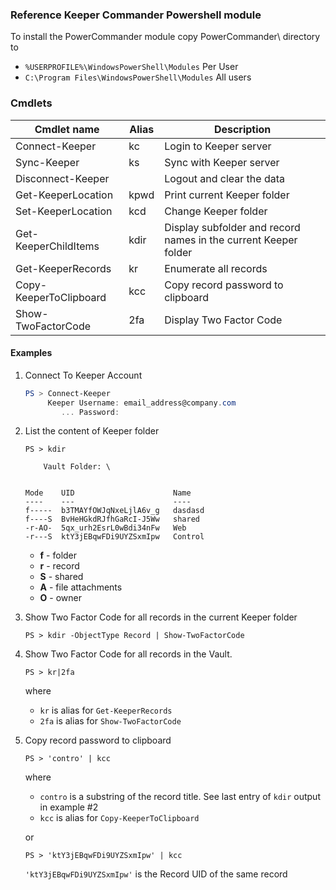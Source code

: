 ### Reference Keeper Commander Powershell module

To install the PowerCommander module copy PowerCommander\ directory to 
* `%USERPROFILE%\WindowsPowerShell\Modules` Per User
* `C:\Program Files\WindowsPowerShell\Modules` All users

### Cmdlets

| Cmdlet name             | Alias | Description
|-------------------------|-------|----------------------------
| Connect-Keeper          | kc    | Login to Keeper server
| Sync-Keeper             | ks    | Sync with Keeper server 
| Disconnect-Keeper       |       | Logout and clear the data
| Get-KeeperLocation      | kpwd  | Print current Keeper folder
| Set-KeeperLocation      | kcd   | Change Keeper folder
| Get-KeeperChildItems    | kdir  | Display subfolder and record names in the current Keeper folder
| Get-KeeperRecords       | kr    | Enumerate all records
| Copy-KeeperToClipboard  | kcc   | Copy record password to clipboard
| Show-TwoFactorCode      | 2fa   | Display Two Factor Code 


#### Examples
1. Connect To Keeper Account
    ```powershell
    PS > Connect-Keeper
         Keeper Username: email_address@company.com
            ... Password:
    ```
2. List the content of Keeper folder
    ```
    PS > kdir
    
        Vault Folder: \
    
    
    Mode    UID                      Name
    ----    ---                      ----
    f-----  b3TMAYfOWJqNxeLjlA6v_g   dasdasd
    f----S  BvHeHGkdRJfhGaRcI-J5Ww   shared
    -r-AO-  5qx_urh2EsrL0wBdi34nFw   Web
    -r---S  ktY3jEBqwFDi9UYZSxmIpw   Control
    ```
    - **f** - folder
    - **r** - record
    - **S** - shared
    - **A** - file attachments
    - **O** - owner

3. Show Two Factor Code for all records in the current Keeper folder
    ```
    PS > kdir -ObjectType Record | Show-TwoFactorCode
    ```

4. Show Two Factor Code for all records in the Vault.
    ```
    PS > kr|2fa
    ```
     where 
    * `kr` is alias for `Get-KeeperRecords` 
    * `2fa` is alias for `Show-TwoFactorCode`

5. Copy record password to clipboard
    ```
    PS > 'contro' | kcc
    ``` 
    where 
    * `contro` is a substring of the record title. See last entry of `kdir` output in example #2 
    * `kcc` is alias for `Copy-KeeperToClipboard`
    
    or
    ```
    PS > 'ktY3jEBqwFDi9UYZSxmIpw' | kcc
    ```
   `'ktY3jEBqwFDi9UYZSxmIpw'` is the Record UID of the same record